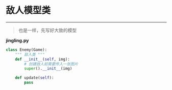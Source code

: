 # 敌人模型类

---

> 也是一样，先写好大致的模型

**jingling.py**

```python
class Enemy(Game):
    """ 敌人类 """
    def __init__(self, img):
        # 创建敌人前需要传入一张图片
        super().__init__(img)

    def update(self):
        pass
```





